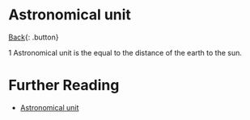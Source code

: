 # Astronomical unit

[Back](../index.md#astronomy){: .button}

1 Astronomical unit is the equal to the distance of the earth to the sun.

# Further Reading

- [Astronomical unit](https://en.wikipedia.org/wiki/Astronomical_unit)
